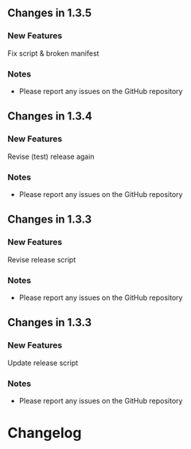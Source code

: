## Changes in 1.3.5

### New Features
Fix script & broken manifest
### Notes
- Please report any issues on the GitHub repository 
## Changes in 1.3.4

### New Features
Revise (test) release again
### Notes
- Please report any issues on the GitHub repository 
## Changes in 1.3.3

### New Features
Revise release script
### Notes
- Please report any issues on the GitHub repository 
## Changes in 1.3.3

### New Features
Update release script

### Notes
- Please report any issues on the GitHub repository 
# Changelog
